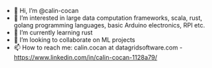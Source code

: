- 👋 Hi, I’m @calin-cocan
- 👀 I’m interested in large data computation frameworks, scala, rust, golang programming languages, basic Arduino electronics, RPI etc.
- 🌱 I’m currently learning rust
- 💞️ I’m looking to collaborate on ML projects
- 📫 How to reach me: calin.cocan at datagridsoftware.com -  https://www.linkedin.com/in/calin-cocan-1128a79/

<!---
calin-cocan/calin-cocan is a ✨ special ✨ repository because its `README.md` (this file) appears on your GitHub profile.
You can click the Preview link to take a look at your changes.
--->
